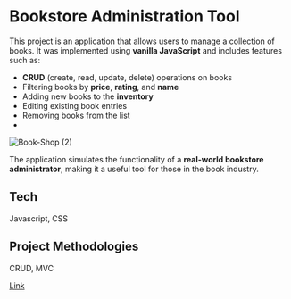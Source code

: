 # Bookstore Administration Tool

This project is an application that allows users to manage a collection of books. It was implemented using **vanilla JavaScript** and includes features such as:

- **CRUD** (create, read, update, delete) operations on books
- Filtering books by **price**, **rating**, and **name**
- Adding new books to the **inventory**
- Editing existing book entries
- Removing books from the list
- 
![Book-Shop (2)](https://user-images.githubusercontent.com/108017307/211169250-c1f7c014-5d2f-4938-887e-a0a8f1834a23.png)

The application simulates the functionality of a **real-world bookstore administrator**, making it a useful tool for those in the book industry.

## Tech
Javascript, CSS

## Project Methodologies
CRUD, MVC


<a href="https://avishaidotan.github.io/books-shop/">Link<a/>


